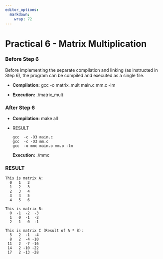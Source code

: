 ```yaml
---
editor_options: 
  markdown: 
    wrap: 72
---
```


# Practical 6 - Matrix Multiplication

### Before Step 6

Before implementing the separate compilation and linking (as instructed
in Step 6), the program can be compiled and executed as a single file.

-   **Compilation:** gcc -o matrix_mult main.c mm.c -lm

-   **Execution:** ./matrix_mult

### After Step 6

-   **Compilation:** make all

-   RESULT

    ```{bash}
    gcc  -c -O3 main.c  
    gcc  -c -O3 mm.c
    gcc  -o mmc main.o mm.o -lm 
    ```

    **Execution:** ./mmc

### RESULT

```{bash}
This is matrix A:
  0   1   2 
  1   2   3 
  2   3   4 
  3   4   5 
  4   5   6 

This is matrix B:
  0  -1  -2  -3 
  1   0  -1  -2 
  2   1   0  -1 

This is matrix C (Result of A * B):
  5   2  -1  -4 
  8   2  -4 -10 
 11   2  -7 -16 
 14   2 -10 -22 
 17   2 -13 -28 
```
